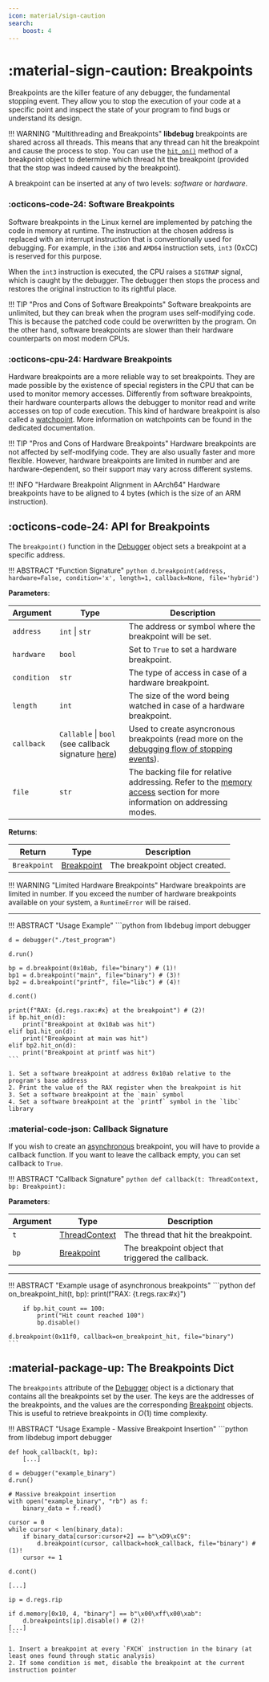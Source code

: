```yaml
---
icon: material/sign-caution
search:
    boost: 4
---
```

# :material-sign-caution: Breakpoints
Breakpoints are the killer feature of any debugger, the fundamental stopping event. They allow you to stop the execution of your code at a specific point and inspect the state of your program to find bugs or understand its design.

!!! WARNING "Multithreading and Breakpoints"
    **libdebug** breakpoints are shared across all threads. This means that any thread can hit the breakpoint and cause the process to stop. You can use the [`hit_on()`](../debugging_flow/#hit-records) method of a breakpoint object to determine which thread hit the breakpoint (provided that the stop was indeed caused by the breakpoint).

A breakpoint can be inserted at any of two levels: *software* or *hardware*.

### :octicons-code-24: Software Breakpoints
Software breakpoints in the Linux kernel are implemented by patching the code in memory at runtime. The instruction at the chosen address is replaced with an interrupt instruction that is conventionally used for debugging. For example, in the `i386` and `AMD64` instruction sets, `int3` (0xCC) is reserved for this purpose.

When the `int3` instruction is executed, the CPU raises a `SIGTRAP` signal, which is caught by the debugger. The debugger then stops the process and restores the original instruction to its rightful place.

!!! TIP "Pros and Cons of Software Breakpoints"
    Software breakpoints are unlimited, but they can break when the program uses self-modifying code. This is because the patched code could be overwritten by the program. On the other hand, software breakpoints are slower than their hardware counterparts on most modern CPUs.

### :octicons-cpu-24: Hardware Breakpoints
Hardware breakpoints are a more reliable way to set breakpoints. They are made possible by the existence of special registers in the CPU that can be used to monitor memory accesses. Differently from software breakpoints, their hardware counterparts allows the debugger to monitor read and write accesses on top of code execution. This kind of hardware breakpoint is also called a [watchpoint](../watchpoints). More information on watchpoints can be found in the dedicated documentation.

!!! TIP "Pros and Cons of Hardware Breakpoints"
    Hardware breakpoints are not affected by self-modifying code. They are also usually faster and more flexible. However, hardware breakpoints are limited in number and are hardware-dependent, so their support may vary across different systems.

!!! INFO "Hardware Breakpoint Alignment in AArch64"
    Hardware breakpoints have to be aligned to 4 bytes (which is the size of an ARM instruction).


## :octicons-code-24: API for Breakpoints

The `breakpoint()` function in the [Debugger](../../from_pydoc/generated/debugger/debugger/) object sets a breakpoint at a specific address.

!!! ABSTRACT "Function Signature"
    ```python
    d.breakpoint(address, hardware=False, condition='x', length=1, callback=None, file='hybrid')
    ```

**Parameters**:

| Argument | Type | Description |
| --- | --- | --- |
| `address` | `int` \| `str` | The address or symbol where the breakpoint will be set. |
| `hardware` | `bool` | Set to `True` to set a hardware breakpoint. |
| `condition` | `str` | The type of access in case of a hardware breakpoint. |
| `length` | `int` | The size of the word being watched in case of a hardware breakpoint. |
| `callback` | `Callable` \| `bool` (see callback signature [here](#callback-signature)) | Used to create asyncronous breakpoints (read more on the [debugging flow of stopping events](../debugging_flow)). |
| `file` | `str` | The backing file for relative addressing. Refer to the [memory access](../../basics/memory_access/#absolute-and-relative-addressing) section for more information on addressing modes. |

**Returns**:

| Return | Type | Description |
| --- | --- | --- |
| `Breakpoint` | [Breakpoint](../../from_pydoc/generated/data/breakpoint) | The breakpoint object created. |

!!! WARNING "Limited Hardware Breakpoints"
    Hardware breakpoints are limited in number. If you exceed the number of hardware breakpoints available on your system, a `RuntimeError` will be raised.

---

!!! ABSTRACT "Usage Example"
    ```python
    from libdebug import debugger

    d = debugger("./test_program")

    d.run()

    bp = d.breakpoint(0x10ab, file="binary") # (1)!
    bp1 = d.breakpoint("main", file="binary") # (3)!
    bp2 = d.breakpoint("printf", file="libc") # (4)!

    d.cont()

    print(f"RAX: {d.regs.rax:#x} at the breakpoint") # (2)!
    if bp.hit_on(d):
        print("Breakpoint at 0x10ab was hit")
    elif bp1.hit_on(d):
        print("Breakpoint at main was hit")
    elif bp2.hit_on(d):
        print("Breakpoint at printf was hit")
    ```

    1. Set a software breakpoint at address 0x10ab relative to the program's base address
    2. Print the value of the RAX register when the breakpoint is hit
    3. Set a software breakpoint at the `main` symbol
    4. Set a software breakpoint at the `printf` symbol in the `libc` library


### :material-code-json: Callback Signature
If you wish to create an [asynchronous](../debugging_flow) breakpoint, you will have to provide a callback function. If you want to leave the callback empty, you can set callback to `True`.

!!! ABSTRACT "Callback Signature"
    ```python
    def callback(t: ThreadContext, bp: Breakpoint):
    ```

**Parameters**:

| Argument | Type | Description |
| --- | --- | --- |
| `t` | [ThreadContext](../../from_pydoc/generated/state/thread_context) | The thread that hit the breakpoint. |
| `bp` | [Breakpoint](../../from_pydoc/generated/data/breakpoint) | The breakpoint object that triggered the callback. |

---

!!! ABSTRACT "Example usage of asynchronous breakpoints"
    ```python
    def on_breakpoint_hit(t, bp):
        print(f"RAX: {t.regs.rax:#x}")

        if bp.hit_count == 100:
            print("Hit count reached 100")
            bp.disable()

    d.breakpoint(0x11f0, callback=on_breakpoint_hit, file="binary")
    ```

## :material-package-up: The Breakpoints Dict
The `breakpoints` attribute of the [Debugger](../../from_pydoc/generated/debugger/debugger/) object is a dictionary that contains all the breakpoints set by the user. The keys are the addresses of the breakpoints, and the values are the corresponding [Breakpoint](../../from_pydoc/generated/data/breakpoint) objects. This is useful to retrieve breakpoints in $O(1)$ time complexity.

!!! ABSTRACT "Usage Example - Massive Breakpoint Insertion"
    ```python
    from libdebug import debugger

    def hook_callback(t, bp):
        [...]

    d = debugger("example_binary")
    d.run()

    # Massive breakpoint insertion
    with open("example_binary", "rb") as f:
        binary_data = f.read()

    cursor = 0
    while cursor < len(binary_data):
        if binary_data[cursor:cursor+2] == b"\xD9\xC9":
            d.breakpoint(cursor, callback=hook_callback, file="binary") # (1)!
        cursor += 1

    d.cont()

    [...]

    ip = d.regs.rip

    if d.memory[0x10, 4, "binary"] == b"\x00\xff\x00\xab":
        d.breakpoints[ip].disable() # (2)!
    [...]
    ```

    1. Insert a breakpoint at every `FXCH` instruction in the binary (at least ones found through static analysis)
    2. If some condition is met, disable the breakpoint at the current instruction pointer